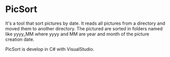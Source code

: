 # PicSort
It's a tool that sort pictures by date. It reads all pictures from a directory and moved them to another directory. The pictured are sorted in folders named like yyyy_MM where yyyy and MM are year and month of the picture creation date.

PicSort is develop in C# with VisualStudio.
